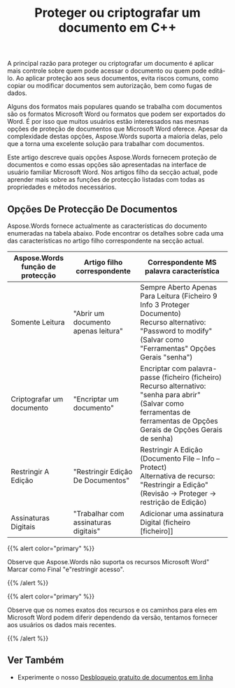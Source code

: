 ﻿---
title: Proteger ou criptografar um documento em C++
second_title: Aspose.Words para C++
articleTitle: Proteger ou encriptar um documento
linktitle: Proteger ou encriptar um documento
description: "Aspose.Words para C++ fornece somente leitura, criptografa um documento, restringe a edição e Assinaturas Digitais para proteção de documentos. Aspose.Words suporta a maioria das opções de proteção de palavras."
type: docs
weight: 50
url: /pt/cpp/protect-or-encrypt-a-document/
---

A principal razão para proteger ou criptografar um documento é aplicar mais controle sobre quem pode acessar o documento ou quem pode editá-lo. Ao aplicar proteção aos seus documentos, evita riscos comuns, como copiar ou modificar documentos sem autorização, bem como fugas de dados.

Alguns dos formatos mais populares quando se trabalha com documentos são os formatos Microsoft Word ou formatos que podem ser exportados do Word. É por isso que muitos usuários estão interessados nas mesmas opções de proteção de documentos que Microsoft Word oferece. Apesar da complexidade destas opções, Aspose.Words suporta a maioria delas, pelo que a torna uma excelente solução para trabalhar com documentos.

Este artigo descreve quais opções Aspose.Words fornecem proteção de documentos e como essas opções são apresentadas na interface de usuário familiar Microsoft Word. Nos artigos filho da secção actual, pode aprender mais sobre as funções de protecção listadas com todas as propriedades e métodos necessários.

## Opções De Protecção De Documentos

Aspose.Words fornece actualmente as características do documento enumeradas na tabela abaixo. Pode encontrar os detalhes sobre cada uma das características no artigo filho correspondente na secção actual.

| Aspose.Words função de protecção | Artigo filho correspondente | Correspondente MS palavra característica |
| ------------------------------- | ------------------------------ | ------------------------------------------------------------ |
| Somente Leitura | "Abrir um documento apenas leitura" | Sempre Aberto Apenas Para Leitura (Ficheiro 9 Info 3 Proteger Documento)<br />Recurso alternativo: "Password to modify" (Salvar como "Ferramentas" Opções Gerais "senha") |
| Criptografar um documento | "Encriptar um documento" | Encriptar com palavra-passe (ficheiro (ficheiro)<br />Recurso alternativo: "senha para abrir" (Salvar como ferramentas de ferramentas de Opções Gerais de Opções Gerais de senha) |
| Restringir A Edição | "Restringir Edição De Documentos" | Restringir A Edição (Documento File – Info – Protect)<br />Alternativa de recurso: "Restringir a Edição" (Revisão → Proteger → restrição de Edição) |
| Assinaturas Digitais | "Trabalhar com assinaturas digitais" | Adicionar uma assinatura Digital (ficheiro [ficheiro]] |

{{% alert color="primary" %}}

Observe que Aspose.Words não suporta os recursos Microsoft Word" Marcar como Final "e"restringir acesso".

{{% /alert %}}

{{% alert color="primary" %}}

Observe que os nomes exatos dos recursos e os caminhos para eles em Microsoft Word podem diferir dependendo da versão, tentamos fornecer aos usuários os dados mais recentes.

{{% /alert %}}

## Ver Também

* Experimente o nosso [Desbloqueio gratuito de documentos em linha](https://products.aspose.app/words/unlock)
